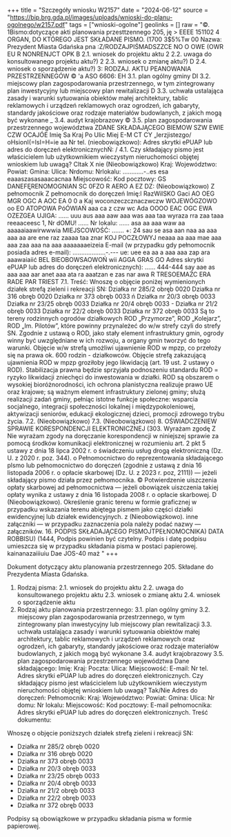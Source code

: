 +++
title = "Szczegóły wniosku W2157"
date = "2024-06-12"
source = "https://bip.brg.gda.pl/images/uploads/wnioski-do-planu-ogolnego/w2157.pdf"
tags = ["wnioski-ogolne"]
geolinks = []
raw = "©. 1Bismo:dotyczące akti planowania przesttzennego 205, ję  > EEEE 151102 4 ORGAN, DO KTÓREGO JEST SKŁADANE PISMO.  (1700 3$5%Tw 00 Nazwa: Prezydent Miasta Gdańska pna :Z/RODZAJPIŚMADSZZCE NO O OWE (OWR EU R NONRENJCT OPK B 2.1. wniosek do projektu aktu 2 2.2. uwaga do konsultowanego projektu aktu?) 2 2.3. wniosek o zmianę aktu?) D 2.4. wniosek o sporządzenie aktu?) 3: RODZAJ. AKTU PEANOWANIA PRZESTRZEŃNEGÓW © 'a ASO 6606: EH 3.1. plan ogólny gminy DI 3.2. miejscowy plan zagospodarowania przestrzennego, w tym zintegrowany plan inwestycyjny lub miejscowy plan rewitalizacji D 3.3. uchwała ustalająca zasady i warunki sytuowania obiektów małej architektury, tablic reklamowych i urządzeń reklamowych oraz ogrodzeń, ich gabaryty, standardy jakościowe oraz rodzaje materiałów budowlanych, z jakich mogą być wykonane _ 3.4. audyt krajobrazowy © 3.5. plan zagospodarowania przestrzennego województwa ZDANE SKŁADAJĄCEGO BIEMOW SZW EWIE CZW OCAJÓE Imię Sa Kraj Po Ulic Miej E-M CT CY „lerzjistezgo/ oHsionI(=lsI=H=ie aa Nr tel. (nieobowiązkowo): Adres skrytki ePUAP lub adres do doręczeń elektronicznychŃ: / 4.1. Czy składający pismo jest właścicielem lub użytkownikiem wieczystym nieruchomości objętej wnioskiem lub uwagą? Cltak X nie (Nieobowiązkowo) Kraj: Województwo: Powiat: Gmina: Ulica: Nrdomu: Nrlokalu: ............-..es esa eaaaszasasaaacacnaa Miejscowość: Kod pocztowy: GS DANEFĘRENOMOGNIAN SC 0FZO R AERO A EZ DZ: (Nieobowiązkowo) Z pełnomocnik Z pełnomocnik do doręczeń Imię:l RazWiISKO Gaci AO OEG MGR OGC A AOC EA 0 0 a Kaj woconzeczcznaczwczw WOJEWÓGZOWO oo EO ATOPOWA PóÓWIAŃ aaa ca z czw wc Ada OOOO EAC OGC EWA OZEZGEA UJIGA: ...... uuu aus aaa aaw aaa was aaa taa wyraza rra zaa taaa reeaaceesc 1, Nr dOMU! ...... Nr lokalu: ...... asa aa aaa waw aa aaaaaiaawirwwwia MIEJSCOWOŚĆ: ....... +: 24 sau se asa aan naa aa aaa aaa aa are ene raz zaaaa taa znar KOJ POCZŁOWYJ neaaa aa aaa mae aaa aaa zaa aaa na aaa aaaaaaaeizeia E-mail (w przypadku gdy pełnomocnik posiada adres e-mail): ...................-.--- ue: uee ea aa a aaa aaa zap ara aaawaiaiić BEL BIEOBOWSAOWOŃ wii AGGA GRAS GO Adres skrytki ePUAP lub adres do doręczeń elektronicznych): ...... 444-444 say aae as aaa aaa aar anet aaa ata ra aaatzan e zas nar awa R TRESOEMAŻC ERA RADE PAR TRIEST 7.1. Treść: Wnoszę o objęcie poniżej wymienionych działek strefą zieleni i rekreacji SN: Działka nr 285/2 obręb 0020 Działka nr 316 obręb 0020 Działka nr 373 obręb 0033 ń Działka nr 20/3 obręb 0033 Działka nr 23/25 obręb 0033 Działka nr 20/4 obręb 0033 - Działka nr 21/2 obręb 0033 Działka nr 22/2 obręb 0033 Działka nr 372 obręb 0033 Są to tereny rodzinnych ogrodów działkowych ROD „Przymorze”, ROD „Kolejarz”, ROD „Im. Pilotów”, które powinny przynależeć do w/w strefy czyli do strefy SN. Zgodnie z ustawą o ROD, jako stały element infrastruktury gmin, ogrody winny być uwzględniane w ich rozwoju, a organy gmin tworzyć do tego warunki. Objęcie w/w strefą umożliwi ujawnienie ROD w mpzp, co przełoży się na prawa ok. 600 rodzin - działkowców. Objęcie strefą zakazującą ujawnienia ROD w mpzp groziłoby jego likwidacją (art. 19 ust. 2 ustawy o ROD). Stabilizacja prawna będzie sprzyjała podnoszeniu standardu ROD = ryzyko likwidacji zniechęci do inwestowania w działki. ROD są obszarem o wysokiej bioróżnorodności, ich ochrona planistyczna realizuje prawo UE oraz krajowe; są ważnym element infrastruktury zielonej gminy; służą realizacji zadań gminy, pełniąc istotne funkcje społeczne: wsparcia socjalnego, integracji społeczności lokalnej i międzypokoleniowej, aktywizacji seniorów, edukacji ekologicznej dzieci, promocji zdrowego trybu życia. 7.2. (Nieobowiązkowo) 7.3. (Nieobowiązkowo) 8. OŚWIADCZENIEW SPRAWIE KORESPONDENCJI ELEKTRONICZNEJ (303.  Wyrażam zgodę Z Nie wyrażam zgody na doręczanie korespondencji w niniejszej sprawie za pomocą środków komunikacji elektronicznej w rozumieniu art. 2 pkt 5 ustawy z dnia 18 lipca 2002 r. o świadczeniu usług drogą elektroniczną (Dz. U. z 2020 r. poz. 344). o Pełnomocnictwo do reprezentowania składającego plsmo lub pełnomocnictwo do doręczeń (zgodnie z ustawą z dnia 16 listopada 2006 r. o opłacie skarbowej (Dz. U. z 2023 r. poz, 2111)) — jeżeli składający pismo działa przez pełnomocnika. © Potwierdzenie uiszczenia opłaty skarbowej ad pełnomocnictwa — jeżeli obowiązek uiszczenia takiej opłaty wynika z ustawy z dnia 16 listopada 2008 r. o opłacie skarbowej. D  (Nieobowiązkowo). Określenie granic terenu w formie graficznej w przypadku wskazania terenu abiętega pismem jako części działki ewidencyjnej lub działek ewidencyjnych. z (Nieobowiązkowo). inne załączniki — w przypadku zaznaczenia pola należy podać nazwy — załączników. 16. PODPIS SKŁADAJĄCEGO PISMOJTPEŁNOMOCNIKA) DATA ROBBISU) (1444, Podpis powinien być czytelny. Podpis i datę podpisu umieszcza się w przypadku składania pisma w postaci papierowej.  kainanazaiiiuiu Dae  JOS-40 maż "
+++

Dokument dotyczący aktu planowania przestrzennego 205.
Składane do Prezydenta Miasta Gdańska.
1. Rodzaj pisma:
2.1. wniosek do projektu aktu
2.2. uwaga do konsultowanego projektu aktu
2.3. wniosek o zmianę aktu
2.4. wniosek o sporządzenie aktu
3. Rodzaj aktu planowania przestrzennego:
3.1. plan ogólny gminy
3.2. miejscowy plan zagospodarowania przestrzennego, w tym zintegrowany plan inwestycyjny lub miejscowy plan rewitalizacji
3.3. uchwała ustalająca zasady i warunki sytuowania obiektów małej architektury, tablic reklamowych i urządzeń reklamowych oraz ogrodzeń, ich gabaryty, standardy jakościowe oraz rodzaje materiałów budowlanych, z jakich mogą być wykonane
3.4. audyt krajobrazowy
3.5. plan zagospodarowania przestrzennego województwa
Dane składającego:
Imię:
Kraj:
Poczta:
Ulica:
Miejscowość:
E-mail:
Nr tel.
Adres skrytki ePUAP lub adres do doręczeń elektronicznych.
Czy składający pismo jest właścicielem lub użytkownikiem wieczystym nieruchomości objętej wnioskiem lub uwagą? Tak/Nie
Adres do doręczeń:
Pełnomocnik:
Kraj:
Województwo:
Powiat:
Gmina:
Ulica:
Nr domu:
Nr lokalu:
Miejscowość:
Kod pocztowy:
E-mail pełnomocnika:
Adres skrytki ePUAP lub adres do doręczeń elektronicznych.
Treść dokumentu:

Wnoszę o objęcie poniższych działek strefą zieleni i rekreacji SN:
- Działka nr 285/2 obręb 0020
- Działka nr 316 obręb 0020
- Działka nr 373 obręb 0033
- Działka nr 20/3 obręb 0033
- Działka nr 23/25 obręb 0033
- Działka nr 20/4 obręb 0033
- Działka nr 21/2 obręb 0033
- Działka nr 22/2 obręb 0033
- Działka nr 372 obręb 0033

Podpisy są obowiązkowe w przypadku składania pisma w formie papierowej.


